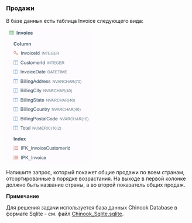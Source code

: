 ### Продажи

В базе данных есть таблица Invoice следующего вида:

![таблица Invoice](invoice.png "таблица Invoice")

Напишите запрос, который покажет общие продажи по всем странам, отсортированные в порядке возрастания. На выходе в первой колонке должно быть название страны, а во второй показатель общих продаж.

**Примечание**

Для решения задачи используется база данных Chinook Database в формате Sqlite - см. файл  [Chinook_Sqlite.sqlite](Chinook_Sqlite.sqlite).